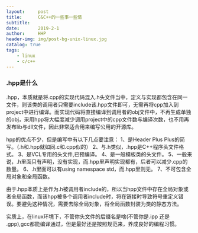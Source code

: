 ```yaml
---
layout:     post
title:      C&C++的一些事一些情
subtitle:   
date:       2019-2-1
author:     HHP
header-img: img/post-bg-unix-linux.jpg
catalog: true
tags:
    - linux  
    - c/c++
---
```


### .hpp是什么

.hpp，本质就是将.cpp的实现代码混入.h头文件当中，定义与实现都包含在同一文件，则该类的调用者只需要include该.hpp文件即可，无需再将cpp加入到project中进行编译。而实现代码将直接编译到调用者的obj文件中，不再生成单独的obj，采用hpp将大幅度减少调用project中的cpp文件数与编译次数，也不用再发布lib与dll文件，因此非常适合用来编写公用的开源库。

hpp的优点不少，但是编写中有以下几点要注意： 
1、是Header Plus Plus的简写。（.h和.hpp就如同.c和.cpp似的） 
2、与.h类似，.hpp是C++程序头文件格式。 
3、是VCL专用的头文件,已预编译。 
4、是一般模板类的头文件。 
5、一般来说，.h里面只有声明，没有实现，而.hpp里声明实现都有，后者可以减少.cpp的数量。 
6、.h里面可以有using namespace std，而.hpp里则无。 
7、不可包含全局对象和全局函数。

由于.hpp本质上是作为.h被调用者include的，所以当hpp文件中存在全局对象或者全局函数，而该hpp被多个调用者include时，将在链接时导致符号重定义错误。要避免这种情况，需要去除全局对象，将全局函数封装为类的静态方法。

实质上，在linux环境下，不管你头文件的后缀名是啥(不管你是.ipp 还是 .gpp),gcc都能编译通过，但是最好还是按照规范来，养成良好的编程习惯。





